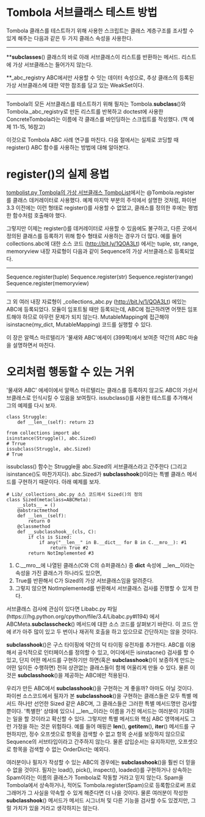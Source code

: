 <!-- 
[UML클래스전략패턴](https://github.com/hyeonDD/fluent_python/blob/master/Part11/ex11-5/UML_class_diagram.png)
 -->
# Tombola 서브클래스 테스트 방법
Tombola 클래스를 테스트하기 위해 사용한 스크립트는 클래스 계층구조를 조사할 수 있게 해주는 다음과 같은 두 가지 클래스 속성을 사용한다.

---

**__subclasses__()
클래스의 바로 아래 서브클래스이 리스트를 반환하는 메서드. 리스트에 가상 서브클래스는 들어가지 않는다.

**_abc_registry
ABC에서만 사용할 수 잇는 데이터 속성으로, 추상 클래스의 등록된 가상 서브클래스에 대한 약한 참조를 담고 있는 WeakSet이다.

---

Tombola의 모든 서브클래스를 테스트하기 위해 필자는 Tombola.__subclass__()와 Tombola._abc_registry로 만든 리스트를 반복하고 doctest에 사용한 ConcreteTombola라는 이름에 각 클래스를 바인딩하는 스크립트를 작성했다. (책 예제 11-15, 16참고)

이것으로 Tombola ABC 사례 연구를 마친다. 다음 절에서는 실제로 코딩할 때 register() ABC 함수를 사용하는 방법에 대해 알아본다.

# register()의 실제 용법
[tombolist.py Tombola의 가상 서브클래스 TomboList](https://github.com/hyeonDD/fluent_python/blob/master/Part11/ex11-6~7/tombolist.py)에서는 @Tombola.register를 클래스 데커레이터로 사용했다. 예제 마지막 부분의 주석에서 설명한 것처럼, 파이썬 3.3 이전에는 이런 형태로 register()를 사용할 수 없었고, 클래스를 정의한 후에는 평범한 함수처럼 호출해야 했다.

그렇지만 이제는 register()를 데커레이터로 사용할 수 있음에도 불구하고, 다른 곳에서 정의된 클래스를 등록하기 위해 함수 형태로 사용하는 경우가 더 많다. 예를 들어 collections.abc에 대한 소스 코드 (http://bit.ly/1QOA3Lt) 에서는 tuple, str, range, memoryview 내장 자료형이 다음과 같이 Sequence의 가상 서브클래스로 등록되었다.

---

Sequence.register(tuple)
Sequence.register(str)
Sequence.register(range)
Sequence.register(memoryview)

---
그 외 여러 내장 자료형이 _collections_abc.py (http://bit.ly/1/QOA3Lt) 에있는 ABC에 등록되었다. 모듈이 임포트될 때만 등록되는데, ABC에 접근하려면 어잿든 임포트해야 하므로 아무런 문제가 되지 않는다. MutableMapping에 접근해야 isinstacne(my_dict, MutableMapping) 코드를 실행할 수 있다.

이 장은 알렉스 마르텔리가 '물새와 ABC'에세이 (399쪽)에서 보여준 약간의 ABC 마술을 설명하면서 마친다.

# 오리처럼 행동할 수 있는 거위
'물새와 ABC' 에세이에서 알렉스 마르텔리는 클래스를 등록하지 않고도 ABC의 가상서브클래스로 인식시킬 수 있음을 보여줬다. issubclass()를 사용한 테스트를 추가해서 그의 예제를 다시 보자.

```
class Struggle:
    def __len__(self): return 23

from collections import abc
isinstance(Struggle(), abc.Sized)
# Trrue
issubclass(Struggle, abc.Sized)
# True
```
issubclass() 함수는 Struggle을 abc.Sized의 서브클래스라고 간주한다 (그리고 isinstance()도 마찬가지다). abc.Sized가 __subclasshook__()이라는 특별 클래스 메서드를 구현하기 때문이다. 아래 예제를 보자.

```
# Lib/_collections_abc.py 소스 코드에서 Sized()의 정의
class Sized(metaclass=ABCMeta):
    __slots__ = ()
    @abstractmethod
    def __len__(self):
        return 0
    @classmethod
    def __subclasshook__(cls, C):
        if cls is Sized:
            if any("__len__" in B.__dict__ for B in C.__mro__): #1
                return True #2
        return NotImplemented #3
```
1. C.__mro__에 나열된 클래스(C와 C의 슈퍼클래스) 중 __dict__ 속성에 __len__이라는 속성을 가진 클래스가 하나라도 있으면,
2. True를 반환해서 C가 Sized의 가상 서브클래스임을 알려준다.
3. 그렇지 않으면 NotImplemented를 반환해서 서브클래스 검사를 진행할 수 있게 한다.

서브클래스 검사에 관심이 있다면 Libabc.py 파일 (https:///hg.python.org/cpython/file/3.4/Libabc.py#l194) 에서 ABCMeta.__subclasscheck__() 메서드에 대한 소스 코드를 살펴보기 바란다. 이 코드 안에 if가 아주 많이 있고 두 번이나 재귀적 호출을 하고 있으므로 간단하지는 않을 것이다.

__subclasshook__()은 구스 타이핑에 약간의 덕 타이핑 유전자를 추가한다. ABC를 이용해서 공식적으로 인터페이스를 정의할 수 있고, 어디에서든 isinstacne() 검사를 할 수 있고, 단지 어떤 메서드를 구현하기만 하면(혹은 __subclasshook__()이 보증하게 만드는 어떤 일이든 수행하면) 전혀 상관없는 클래스들이 함께 어울리게 만들 수 있다. 물론 이것은 __subclasshook__()을 제공하는 ABC에만 적용된다.

우리가 만든 ABC에서 __subclasshook__()을 구현하는 게 좋을까? 아마도 아닐 것이다. 파이썬 소스코드에서 필자가 본 __subclasshook__()을 구현하는 클래스들은 모두 특별 메서드 하나만 선언한 Sized 같은 ABC며, 그 클래스들은 그러한 특별 메서드명만 검사할 뿐이다. '특별한' 상태에 있으니 __len__이라는 이름을 가진 메서드는 여러분이 기대하는 일을 할 것이라고 확신할 수 있다. 그렇지만 특별 메서드와 핵심 ABC 영역에서도 그런 가정을 하는 것은 위험하다. 예를 들어 매핑은 __len__(), __getitem__(), __iter__() 메서드를 구현하지만, 정수 오프셋으로 항목을 검색할 수 없고 항목 순서를 보장하지 않으므로 Sequence의 서브타입이라고 간주하지 않는다. 물론 삽입순서는 유지하지만, 오프셋으로 항목을 검색할 수 없는 OrderDict는 예외다.

여러분이나 필자가 작성할 수 있는 ABC의 경우에는 __subclasshook__()을 훨씬 더 믿을 수 없을 것이다. 필자는 load(), pick(), inspect(), loaded()를 구현하거나 상속하는 Spam이라는 이름의 클래스가 Tombola로 작동할 거라고 믿지 않는다. Spam을 Tombola에서 상속하거나, 적어도 Tombola.register(Spam)으로 등록함으로써 프로그래머가 그 사실을 약속할 수 있게 해준다면 더 나을 것이다. 물론 여러분이 작성한 __subclasshook__() 메서드가 메서드 시그너처 및 다른 기능을 검사할 수도 있겠지만, 그럴 가치가 있을 거라고 생각하지는 않는다.